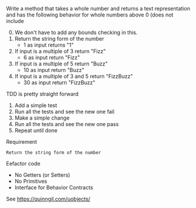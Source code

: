 Write a method that takes a whole number and returns a 
text representation and has the following behavior for 
whole numbers above 0 (does not include 

0. We don't have to add any bounds checking in this.
1. Return the string form of the number
   * 1 as input returns "1"
2. If input is a multiple of 3 return "Fizz"
   * 6 as input return "Fizz"
3. If input is a multiple of 5 return "Buzz"
   * 10 as input return "Buzz"
4. If input is a multiple of 3 and 5 return "FizzBuzz"
   * 30 as input return "FizzBuzz"
  

TDD is pretty straight forward

1. Add a simple test
2. Run all the tests and see the new one fail
3. Make a simple change
4. Run all the tests and see the new one pass
5. Repeat until done  


Requirement

    Return the string form of the number

Eefactor  code

- No Getters (or Setters)
- No Primitives
- Interface for Behavior Contracts

See https://quinngil.com/uobjects/